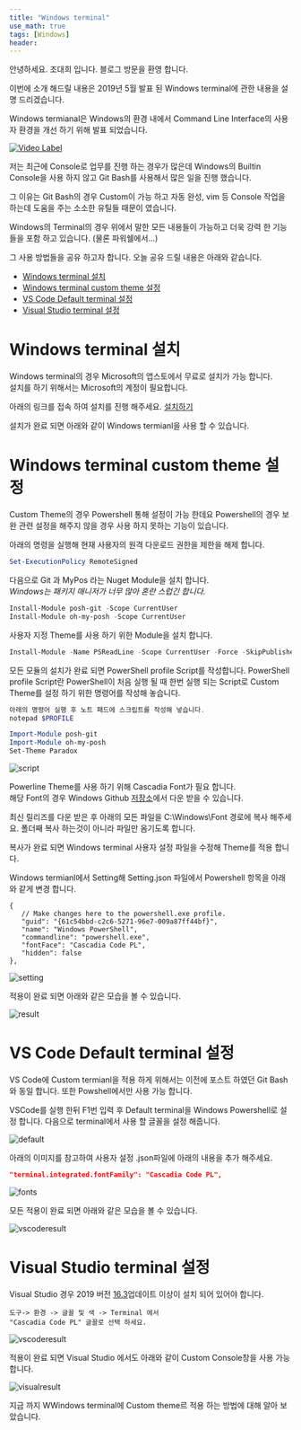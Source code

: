 ```yaml
---
title: "Windows terminal"
use_math: true
tags: [Windows]
header:
---
```



안녕하세요. 조대희 입니다.
블로그 방문을 환영 합니다.

이번에 소개 해드릴 내용은 2019년 5월 발표 된 Windows terminal에 관한 내용을 설명 드리겠습니다.

Windows termianal은 Windows의 환경 내에서 Command Line Interface의 사용자 환경을 개선 하기 위해 발표 되었습니다.  


[![Video Label](https://img.youtube.com/vi/8gw0rXPMMPE/0.jpg)](https://www.youtube.com/watch?v=8gw0rXPMMPE)


저는 최근에 Console로 업무를 진행 하는 경우가 많은데 Windows의 Builtin Console을 사용 하지 않고 
Git Bash를 사용해서 많은 일을 진행 했습니다. 

그 이유는 Git Bash의 경우 Custom이 가능 하고 자동 완성, vim 등 Console 작업을 하는데 도움을 주는 소소한 유틸들 때문이 였습니다. 

Windows의 Terminal의 경우 위에서 말한 모든 내용들이 가능하고 더욱 강력 한 기능들을 포함 하고 있습니다. (물론 파워쉘에서...)  

그 사용 방법들을 공유 하고자 합니다.
오늘 공유 드릴 내용은 아래와 같습니다.

- [Windows terminal 설치](#Windows-terminal-설치)
- [Windows terminal custom theme 설정](#Windows-terminal-custom-theme-설정)
- [VS Code Default terminal 설정](#VS-Code-Default-terminal-설정)
- [Visual Studio terminal 설정](#Visual-Studio-terminal-설정)

# Windows terminal 설치
Windows terminal의 경우 Microsoft의 앱스토에서 무료로 설치가 가능 합니다.  
설치를 하기 위해서는 Microsoft의 계정이 필요합니다.  

아래의 링크를 접속 하여 설치를 진행 해주세요.
[설치하기](https://www.microsoft.com/ko-kr/p/windows-terminal/9n0dx20hk701?activetab=pivot:overviewtab)

설치가 완료 되면 아래와 같이 Windows termianl을 사용 할 수 있습니다.

# Windows terminal custom theme 설정
Custom Theme의 경우 Powershell 통해 설정이 가능 한데요 Powershell의 경우 보완 관련 설정을 해주지 않을 경우 사용 하지 못하는 기능이 있습니다. 

아래의 명령을 실행해 현재 사용자의 원격 다운로드 권한을 제한을 해제 합니다.

```Powershell
Set-ExecutionPolicy RemoteSigned
```

다음으로 Git 과 MyPos 라는 Nuget Module을 설치 합니다.  
 _Windows는 패키지 매니저가 너무 많아 혼란 스럽긴 합니다._


 ```Powershell
Install-Module posh-git -Scope CurrentUser
Install-Module oh-my-posh -Scope CurrentUser
 ```

사용자 지정 Theme를 사용 하기 위한 Module을 설치 합니다.
 ```Powershell
 Install-Module -Name PSReadLine -Scope CurrentUser -Force -SkipPublisherCheck
 ```

 모든 모듈의 설치가 완료 되면 PowerShell profile Script를 작성합니다.
 PowerShell profile Script란 PowerShell이 처음 실행 될 때 한번 실행 되는 Script로 Custom Theme를 설정 하기 위한 명령어를 작성해 놓습니다.

 ```Powershell
 아래의 명령어 실행 후 노트 패드에 스크립트를 작성해 넣습니다.
 notepad $PROFILE

Import-Module posh-git
Import-Module oh-my-posh
Set-Theme Paradox
 ```

<img src="{{ site.url }}{{ site.baseurl }}/assets/images/windowsterminal/script.gif" alt="script">

 Powerline Theme를 사용 하기 위해 Cascadia Font가 필요 합니다.  
 해당 Font의 경우 Windows Github [저장소](https://github.com/microsoft/cascadia-code/releases)에서 다운 받을 수 있습니다.

 최신 릴리즈를 다운 받은 후 아래의 모든 파일을 C:\Windows\Font 경로에 복사 해주세요.
 폴더째 복사 하는것이 아니라 파일만 옴기도록 합니다. 

 복사가 완료 되면 Windows terminal 사용자 설정 파일을 수정해 Theme를 적용 합니다.

 Windows termianl에서 Setting해 Setting.json 파일에서 
 Powershell 항목을 아래와 같게 변경 합니다. 

 ```
 {
    // Make changes here to the powershell.exe profile.
    "guid": "{61c54bbd-c2c6-5271-96e7-009a87ff44bf}",
    "name": "Windows PowerShell",
    "commandline": "powershell.exe",
    "fontFace": "Cascadia Code PL",
    "hidden": false
},
 ```
 <img src="{{ site.url }}{{ site.baseurl }}/assets/images/windowsterminal/setting.gif" alt="setting">

적용이 완료 되면 아래와 같은 모습을 볼 수 있습니다.

 <img src="{{ site.url }}{{ site.baseurl }}/assets/images/windowsterminal/result.gif" alt="result">

# VS Code Default terminal 설정
VS Code에 Custom termianl을 적용 하게 위해서는 이전에 포스트 하였던 Git Bash와 동일 합니다. 또한 Powshell에서만 사용 가능 합니다.

VSCode를 실행 한뒤 F1번 입력 후 Default terminal을 Windows Powershell로 설정 합니다. 다음으로 terminal에서 사용 할 글꼴을 설정 해줍니다.

 <img src="{{ site.url }}{{ site.baseurl }}/assets/images/windowsterminal/default.gif" alt="default">


아래의 이미지를 참고하여 사용자 설정 .json파일에 아래의 내용을 추가 해주세요.

```json
"terminal.integrated.fontFamily": "Cascadia Code PL",
```

 <img src="{{ site.url }}{{ site.baseurl }}/assets/images/windowsterminal/fonts.gif" alt="fonts">

모든 적용이 완료 되면 아래와 같은 모습을 볼 수 있습니다.

 <img src="{{ site.url }}{{ site.baseurl }}/assets/images/windowsterminal/vscoderesult.gif" alt="vscoderesult">

# Visual Studio terminal 설정

Visual Studio 경우 2019 버전 [16.3](https://devblogs.microsoft.com/visualstudio/say-hello-to-the-new-visual-studio-terminal/)업데이트 이상이 설치 되어 있어야 합니다.

```
도구-> 환경 -> 글꼴 및 색 -> Terminal 에서
"Cascadia Code PL" 글꼴로 선택 하세요.
```

 <img src="{{ site.url }}{{ site.baseurl }}/assets/images/windowsterminal/vscoderesult.gif" alt="vscoderesult">


 적용이 완료 되면 Visual Studio 에서도 아래와 같이 Custom Console창을 사용 가능 합니다.

  <img src="{{ site.url }}{{ site.baseurl }}/assets/images/windowsterminal/visualresult.gif" alt="visualresult">

  지금 까지 WWindows terminal에 Custom theme르 적용 하는 방법에 대해 알아 보았습니다. 
